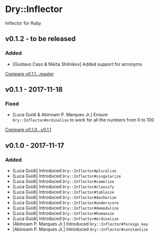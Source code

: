 # Dry::Inflector

Inflector for Ruby

## v0.1.2 - to be released

### Added

- [Gustavo Caso & Nikita Shilnikov] Added support for acronyms

[Compare v0.1.1...master](https://github.com/dry-rb/dry-inflector/compare/v0.1.1...master)

## v0.1.1 - 2017-11-18
### Fixed
- [Luca Guidi & Abinoam P. Marques Jr.] Ensure `Dry::Inflector#ordinalize` to work for all the numbers from 0 to 100

[Compare v0.1.0...v0.1.1](https://github.com/dry-rb/dry-inflector/compare/v0.1.0...v0.1.1)

## v0.1.0 - 2017-11-17
### Added
- [Luca Guidi] Introduced `Dry::Inflector#pluralize`
- [Luca Guidi] Introduced `Dry::Inflector#singularize`
- [Luca Guidi] Introduced `Dry::Inflector#camelize`
- [Luca Guidi] Introduced `Dry::Inflector#classify`
- [Luca Guidi] Introduced `Dry::Inflector#tableize`
- [Luca Guidi] Introduced `Dry::Inflector#dasherize`
- [Luca Guidi] Introduced `Dry::Inflector#underscore`
- [Luca Guidi] Introduced `Dry::Inflector#demodulize`
- [Luca Guidi] Introduced `Dry::Inflector#humanize`
- [Luca Guidi] Introduced `Dry::Inflector#ordinalize`
- [Abinoam P. Marques Jr.] Introduced `Dry::Inflector#foreign_key`
- [Abinoam P. Marques Jr.] Introduced `Dry::Inflector#constantize`
